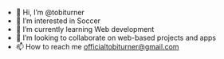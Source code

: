 - 👋 Hi, I’m @tobiturner
- 👀 I’m interested in Soccer 
- 🌱 I’m currently learning Web development
- 💞️ I’m looking to collaborate on web-based projects and apps
- 📫 How to reach me officialtobiturner@gmail.com




<!---
tobiturner/tobiturner is a ✨ special ✨ repository because its `README.md` (this file) appears on your GitHub profile.
You can click the Preview link to take a look at your changes.
--->
